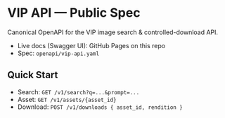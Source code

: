 # VIP API — Public Spec
Canonical OpenAPI for the VIP image search & controlled-download API.

- Live docs (Swagger UI): GitHub Pages on this repo
- Spec: `openapi/vip-api.yaml`

## Quick Start
- Search: `GET /v1/search?q=...&prompt=...`
- Asset: `GET /v1/assets/{asset_id}`
- Download: `POST /v1/downloads { asset_id, rendition }`
